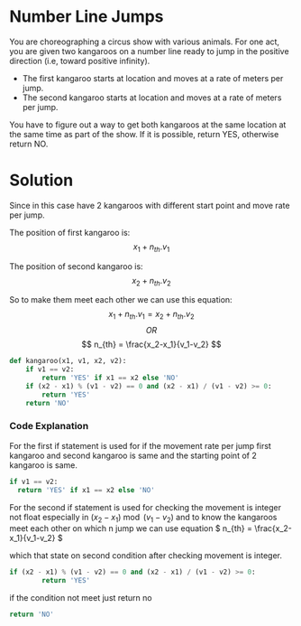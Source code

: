 # Number Line Jumps
You are choreographing a circus show with various animals. For one act, you are given two kangaroos on a number line ready to jump in the positive direction (i.e, toward positive infinity).

<ul>
<li>The first kangaroo starts at location  and moves at a rate of  meters per jump.
<li>The second kangaroo starts at location  and moves at a rate of  meters per jump.
</ul>

You have to figure out a way to get both kangaroos at the same location at the same time as part of the show. If it is possible, return YES, otherwise return NO.

# Solution
Since in this case have 2 kangaroos with different start point and move rate per jump.

The position of first kangaroo is:
$$
x_1+n_{th}.v_1
$$

The position of second kangaroo is:
$$
x_2+n_{th}.v_2
$$

So to make them meet each other we can use this equation:
$$
x_1+n_{th}.v_1 = x_2+n_{th}.v_2
$$
$$
OR
$$
$$
n_{th} = \frac{x_2-x_1}{v_1-v_2}
$$


```python
def kangaroo(x1, v1, x2, v2):
    if v1 == v2:
        return 'YES' if x1 == x2 else 'NO'
    if (x2 - x1) % (v1 - v2) == 0 and (x2 - x1) / (v1 - v2) >= 0:
        return 'YES'
    return 'NO'
```

### Code Explanation
For the first if statement is used for if the movement rate per jump first kangaroo and second kangaroo is same and the starting point of 2 kangaroo is same.
```python
if v1 == v2:
  return 'YES' if x1 == x2 else 'NO'
```

For the second if statement is used for checking the movement is integer not float especially in $(x_2-x_1)\bmod(v_1-v_2)$ and to know the kangaroos meet each other on which n jump we can use equation 
$
n_{th} = \frac{x_2-x_1}{v_1-v_2}
$

which that state on second condition after checking movement is integer.
```python
if (x2 - x1) % (v1 - v2) == 0 and (x2 - x1) / (v1 - v2) >= 0:
        return 'YES'
```
if the condition not meet just return no
```python
return 'NO'
```
